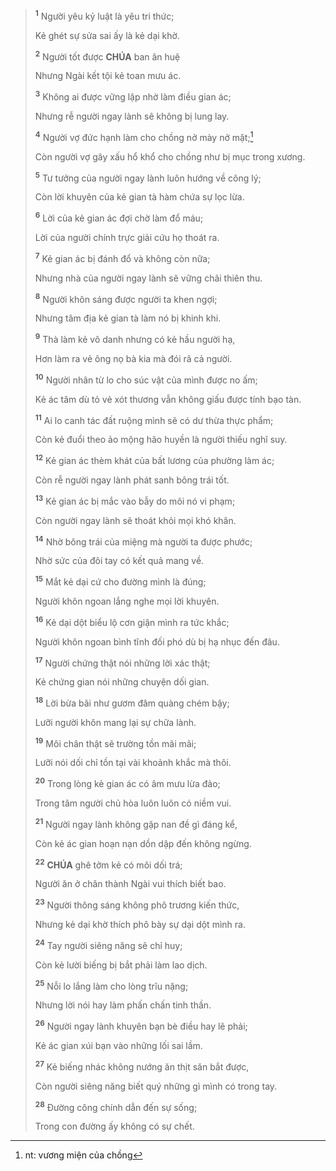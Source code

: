 > <sup><b>1</b></sup> Người yêu kỷ luật là yêu tri thức;
>
> Kẻ ghét sự sửa sai ấy là kẻ dại khờ.
>
> <sup><b>2</b></sup> Người tốt được **CHÚA** ban ân huệ
>
> Nhưng Ngài kết tội kẻ toan mưu ác.
>
> <sup><b>3</b></sup> Không ai được vững lập nhờ làm điều gian ác;
>
> Nhưng rễ người ngay lành sẽ không bị lung lay.
>
> <sup><b>4</b></sup> Người vợ đức hạnh làm cho chồng nở mày nở mặt;[^1-34694667-9372-4e62-a369-e1f687aac940]
>
> Còn người vợ gây xấu hổ khổ cho chồng như bị mục trong xương.
>
> <sup><b>5</b></sup> Tư tưởng của người ngay lành luôn hướng về công lý;
>
> Còn lời khuyên của kẻ gian tà hàm chứa sự lọc lừa.
>
> <sup><b>6</b></sup> Lời của kẻ gian ác đợi chờ làm đổ máu;
>
> Lời của người chính trực giải cứu họ thoát ra.
>
> <sup><b>7</b></sup> Kẻ gian ác bị đánh đổ và không còn nữa;
>
> Nhưng nhà của người ngay lành sẽ vững chãi thiên thu.
>
> <sup><b>8</b></sup> Người khôn sáng được người ta khen ngợi;
>
> Nhưng tâm địa kẻ gian tà làm nó bị khinh khi.
>
> <sup><b>9</b></sup> Thà làm kẻ vô danh nhưng có kẻ hầu người hạ,
>
> Hơn làm ra vẻ ông nọ bà kia mà đói rã cả người.
>
> <sup><b>10</b></sup> Người nhân từ lo cho súc vật của mình được no ấm;
>
> Kẻ ác tâm dù tỏ vẻ xót thương vẫn không giấu được tính bạo tàn.
>
> <sup><b>11</b></sup> Ai lo canh tác đất ruộng mình sẽ có dư thừa thực phẩm;
>
> Còn kẻ đuổi theo ảo mộng hão huyền là người thiếu nghĩ suy.
>
> <sup><b>12</b></sup> Kẻ gian ác thèm khát của bất lương của phường làm ác;
>
> Còn rễ người ngay lành phát sanh bông trái tốt.
>
> <sup><b>13</b></sup> Kẻ gian ác bị mắc vào bẫy do môi nó vi phạm;
>
> Còn người ngay lành sẽ thoát khỏi mọi khó khăn.
>
> <sup><b>14</b></sup> Nhờ bông trái của miệng mà người ta được phước;
>
> Nhờ sức của đôi tay có kết quả mang về.
>
> <sup><b>15</b></sup> Mắt kẻ dại cứ cho đường mình là đúng;
>
> Người khôn ngoan lắng nghe mọi lời khuyên.
>
> <sup><b>16</b></sup> Kẻ dại dột biểu lộ cơn giận mình ra tức khắc;
>
> Người khôn ngoan bình tĩnh đối phó dù bị hạ nhục đến đâu.
>
> <sup><b>17</b></sup> Người chứng thật nói những lời xác thật;
>
> Kẻ chứng gian nói những chuyện dối gian.
>
> <sup><b>18</b></sup> Lời bừa bãi như gươm đâm quàng chém bậy;
>
> Lưỡi người khôn mang lại sự chữa lành.
>
> <sup><b>19</b></sup> Môi chân thật sẽ trường tồn mãi mãi;
>
> Lưỡi nói dối chỉ tồn tại vài khoảnh khắc mà thôi.
>
> <sup><b>20</b></sup> Trong lòng kẻ gian ác có âm mưu lừa đảo;
>
> Trong tâm người chủ hòa luôn luôn có niềm vui.
>
> <sup><b>21</b></sup> Người ngay lành không gặp nan đề gì đáng kể,
>
> Còn kẻ ác gian hoạn nạn dồn dập đến không ngừng.
>
> <sup><b>22</b></sup> **CHÚA** ghê tởm kẻ có môi dối trá;
>
> Người ăn ở chân thành Ngài vui thích biết bao.
>
> <sup><b>23</b></sup> Người thông sáng không phô trương kiến thức,
>
> Nhưng kẻ dại khờ thích phô bày sự dại dột mình ra.
>
> <sup><b>24</b></sup> Tay người siêng năng sẽ chỉ huy;
>
> Còn kẻ lười biếng bị bắt phải làm lao dịch.
>
> <sup><b>25</b></sup> Nỗi lo lắng làm cho lòng trĩu nặng;
>
> Nhưng lời nói hay làm phấn chấn tinh thần.
>
> <sup><b>26</b></sup> Người ngay lành khuyên bạn bè điều hay lẽ phải;
>
> Kẻ ác gian xúi bạn vào những lối sai lầm.
>
> <sup><b>27</b></sup> Kẻ biếng nhác không nướng ăn thịt săn bắt được,
>
> Còn người siêng năng biết quý những gì mình có trong tay.
>
> <sup><b>28</b></sup> Đường công chính dẫn đến sự sống;
>
> Trong con đường ấy không có sự chết.

[^1-34694667-9372-4e62-a369-e1f687aac940]: nt: vương miện của chồng

